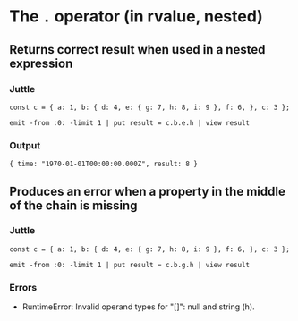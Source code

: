 # The `.` operator (in rvalue, nested)

## Returns correct result when used in a nested expression

### Juttle

    const c = { a: 1, b: { d: 4, e: { g: 7, h: 8, i: 9 }, f: 6, }, c: 3 };

    emit -from :0: -limit 1 | put result = c.b.e.h | view result

### Output

    { time: "1970-01-01T00:00:00.000Z", result: 8 }

## Produces an error when a property in the middle of the chain is missing

### Juttle

    const c = { a: 1, b: { d: 4, e: { g: 7, h: 8, i: 9 }, f: 6, }, c: 3 };

    emit -from :0: -limit 1 | put result = c.b.g.h | view result

### Errors

  * RuntimeError: Invalid operand types for "[]": null and string (h).
